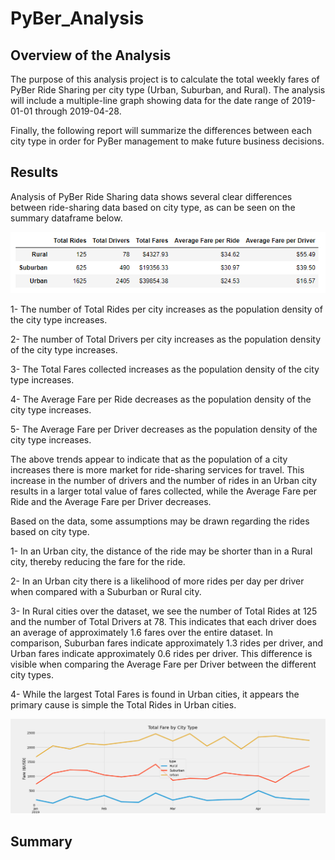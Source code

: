 # PyBer_Analysis
## Overview of the Analysis

The purpose of this analysis project is to calculate the total weekly fares of PyBer Ride Sharing per city type (Urban, Suburban, and Rural). The analysis will include a multiple-line graph showing data for the date range of 2019-01-01 through 2019-04-28.

Finally, the following report will summarize the differences between each city type in order for PyBer management to make future business decisions.


## Results

Analysis of PyBer Ride Sharing data shows several clear differences between ride-sharing data based on city type, as can be seen on the summary dataframe below.

![Pyber Summary DataFrame](https://github.com/JorMerr/PyBer_Analysis/blob/main/analysis/pyber_summary_df.png)

1- The number of Total Rides per city increases as the population density of the city type increases.

2- The number of Total Drivers per city increases as the population density of the city type increases.

3- The Total Fares collected increases as the population density of the city type increases.

4- The Average Fare per Ride decreases as the population density of the city type increases.

5- The Average Fare per Driver decreases as the population density of the city type increases.

The above trends appear to indicate that as the population of a city increases there is more market for ride-sharing services for travel. This increase in the number of drivers and the number of rides in an Urban city results in a larger total value of fares collected, while the Average Fare per Ride and the Average Fare per Driver decreases.

Based on the data, some assumptions may be drawn regarding the rides based on city type. 

1- In an Urban city, the distance of the ride may be shorter than in a Rural city, thereby reducing the fare for the ride.

2- In an Urban city there is a likelihood of more rides per day per driver when compared with a Suburban or Rural city.

3- In Rural cities over the dataset, we see the number of Total Rides at 125 and the number of Total Drivers at 78. This indicates that each driver does an average of approximately 1.6 fares over the entire dataset. 
In comparison, Suburban fares indicate approximately 1.3 rides per driver, and Urban fares indicate approximately 0.6 rides per driver.
This difference is visible when comparing the Average Fare per Driver between the different city types.

4- While the largest Total Fares is found in Urban cities, it appears the primary cause is simple the Total Rides in Urban cities.

![Fare Summary](https://github.com/JorMerr/PyBer_Analysis/blob/main/analysis/PyBer_fare_summary.png)


## Summary


